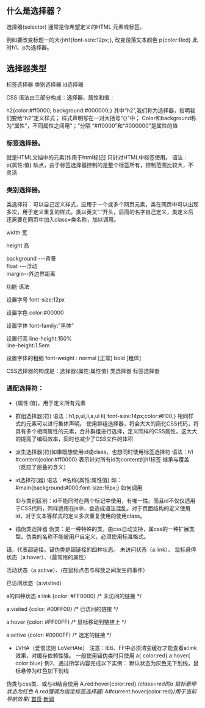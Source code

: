 ## 什么是选择器？

选择器(selector) 通常是你希望定义的HTML 元素或标签。

例如要改变标题一的大小h1{font-size:12px;},
改变段落文本颜色 p{color:Red}
此时h1、p为选择器。

## 选择器类型

标签选择器
类别选择器
id选择器

CSS 语法由三部分构成：选择器、属性和值：

h2{color:#ff0000; background:#000000;}
其中“h2”,我们称为选择器，指明我们要给“h2”定义样式；
样式声明写在一对大括号“{}”中；
Color和background称为“属性”，不同属性之间用“；”分隔
“#ff0000”和“#000000”是属性的值

### 标签选择器。
就是HTML文档中的元素[作用于html标记]
只针对HTML中标签使用。
语法：p{属性:值}
缺点，由于标签选择器控制的是整个标签所有，控制范围比较大，不灵活

### 类别选择器。
类选择符：可以自己定义样式，应用于一个或多个网页元素，类在网页中可以出现多次，用于定义重复的样式。类以英文“.”开头，后面的名字自己定义，类定义后还需要在网页中加入class=类名称，加以调用。

width      宽

height       高

background ---背景      
float ---浮动   
margin--外边界距离

功能	         语法

设置字号	       font-size:12px

设置字色	       color:#00000

设置字体	       font-family:”黑体”

设置行高	      line-height:150%  
                line-height:1.5em

设置字体的粗细 	      font-weight :
 normal [正常] bold [粗体]

 CSS选择器的构成是：选择器{属性:属性值}
类选择器
标签选择器

### 通配选择符：
* {属性:值}，用于定义所有元素

* 群组选择器(符)
语法：h1,p,ul,li,a,ul li{ font-size:14px;color:#F00;}
相同样式的元素可以进行集体声明。
使用群组选择器，将会大大的简化CSS代码，将具有多个相同属性的元素，合并群组进行选择，定义同样的CSS属性，这大大的提高了编码效率，同时也减少了CSS文件的体积

* 派生选择器(符)如果既想使用id或class，也想同时使用标签选择符
语法：h1 #content{color:#ff0000} 表示针对所有id为content的h1标签
继承与覆盖（反应了层叠的含义）

* id选择符(器)
语法：#名称{属性:属性值}
如：#main{background:#000;font-size:16px;}
如何调用<div id="main"></div>
ID与类别区别：id不能同时在两个标记中使用，有唯一性。而且id不仅仅适用于CSS代码，同样适用在js中，会造成语法混乱。对于页面结构的定义使用id，对于文本等样式的定义多次重复使用的使用class。

* 锚伪类选择器
伪类：是一种特殊的类，由css自动支持，属css的一种扩展类型。伪类的名称不能被用户自定义，必须使用标准格式。

锚，代表超链接。锚伪类是超链接的四种状态。
    未访问状态（a:link）、
鼠标悬停状态（a:hover）、（最常用的属性）

活动状态（a:active）、(在鼠标点击与释放之间发生的事件）

已访问状态（a:visited）

a的四种状态
a:link {color: #FF0000}		/* 未访问的链接 */

a:visited {color: #00FF00}	/* 已访问的链接 */

a:hover {color: #FF00FF}	/* 鼠标移动到链接上 */

a:active {color: #0000FF}	/* 选定的链接 */

* LVHA（爱恨法则 LoVeHAte）
  注意：IE6、FF中必须清空缓存才能查看a:link效果，对缓存依赖性强。
  一般使用锚伪类时只使用 a{ color:red} a:hover{ color:blue}
  例2、通过所学内容完成以下实例：
默认状态为灰色无下划线，鼠标悬停为红色加下划线

伪类与css类、或与id结合使用
  A.red:hover{color:red} /*class=red的a 鼠标悬停状态为红色 A.red强调为指定标签选择器*/
   A#current:hover{color:red}/*用于当前导航效果*/
  <a href="#" id="current">首页</a>
  <a href="#" class="red">新闻</a>
